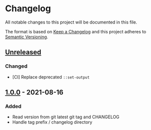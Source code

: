 # Changelog

All notable changes to this project will be documented in this file.

The format is based on [Keep a Changelog](https://keepachangelog.com/en/1.0.0/)
and this project adheres to [Semantic Versioning](https://semver.org/spec/v2.0.0.html).

## [Unreleased]
### Changed
- [CI] Replace deprecated `::set-output`

## [1.0.0] - 2021-08-16
### Added
- Read version from git latest git tag and CHANGELOG
- Handle tag prefix / changelog directory

[Unreleased]: https://github.com/cucumber/action-get-versions/1.0.0...HEAD
[1.0.0]: https://github.com/cucumber/action-get-versions/bc0fc832d21a6388657c9c314bfaadba99df5bd5...1.0.0
